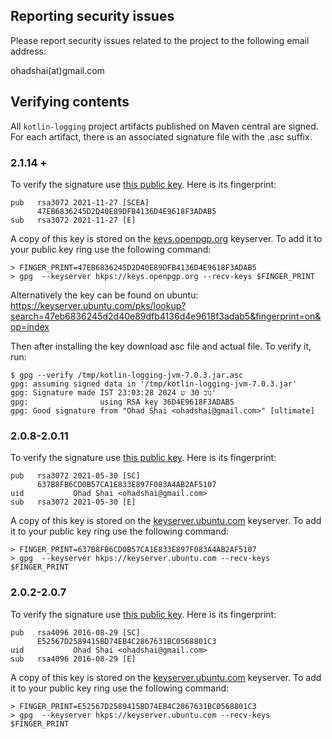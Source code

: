 ## Reporting security issues

Please report security issues related to the project to the
following email address:

   ohadshai(at)gmail.com




## Verifying contents

All `kotlin-logging` project artifacts published on Maven central are signed. For
each artifact, there is an associated signature file with the .asc
suffix.

### 2.1.14 +

To verify the signature use [this public key](https://keys.openpgp.org/vks/v1/by-fingerprint/47EB6836245D2D40E89DFB4136D4E9618F3ADAB5). 
Here is its fingerprint:
```
pub   rsa3072 2021-11-27 [SCEA]
      47EB6836245D2D40E89DFB4136D4E9618F3ADAB5
sub   rsa3072 2021-11-27 [E]
```

A copy of this key is stored on the
[keys.openpgp.org](https://keys.openpgp.org) keyserver. To add it to
your public key ring use the following command:

```
> FINGER_PRINT=47EB6836245D2D40E89DFB4136D4E9618F3ADAB5
> gpg  --keyserver hkps://keys.openpgp.org --recv-keys $FINGER_PRINT
```

Alternatively the key can be found on ubuntu: https://keyserver.ubuntu.com/pks/lookup?search=47eb6836245d2d40e89dfb4136d4e9618f3adab5&fingerprint=on&op=index

Then after installing the key download asc file and actual file.
To verify it, run:
```
$ gpg --verify /tmp/kotlin-logging-jvm-7.0.3.jar.asc
gpg: assuming signed data in '/tmp/kotlin-logging-jvm-7.0.3.jar'
gpg: Signature made IST 23:03:28 2024 נוב 30 ש'
gpg:                using RSA key 36D4E9618F3ADAB5
gpg: Good signature from "Ohad Shai <ohadshai@gmail.com>" [ultimate]
```


### 2.0.8-2.0.11

To verify the signature use [this public key](https://keyserver.ubuntu.com/pks/lookup?op=get&search=0x637b8fb6cd0b57ca1e833e897f083a4ab2af5107).
Here is its fingerprint:
```
pub   rsa3072 2021-05-30 [SC]
      637B8FB6CD0B57CA1E833E897F083A4AB2AF5107
uid           Ohad Shai <ohadshai@gmail.com>
sub   rsa3072 2021-05-30 [E]
```

A copy of this key is stored on the
[keyserver.ubuntu.com](https://keyserver.ubuntu.com) keyserver. To add it to
your public key ring use the following command:

```
> FINGER_PRINT=637B8FB6CD0B57CA1E833E897F083A4AB2AF5107
> gpg  --keyserver hkps://keyserver.ubuntu.com --recv-keys $FINGER_PRINT
```
### 2.0.2-2.0.7

To verify the signature use [this public key](https://keyserver.ubuntu.com/pks/lookup?op=get&search=0xe52567d2589415bd74eb4c2867631bc0568801c3).
Here is its fingerprint:
```
pub   rsa4096 2016-08-29 [SC]
      E52567D2589415BD74EB4C2867631BC0568801C3
uid           Ohad Shai <ohadshai@gmail.com>
sub   rsa4096 2016-08-29 [E]
```

A copy of this key is stored on the
[keyserver.ubuntu.com](https://keyserver.ubuntu.com) keyserver. To add it to
your public key ring use the following command:

```
> FINGER_PRINT=E52567D2589415BD74EB4C2867631BC0568801C3
> gpg  --keyserver hkps://keyserver.ubuntu.com --recv-keys $FINGER_PRINT
```
